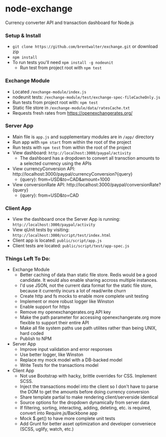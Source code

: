 node-exchange
=============

Currency converter API and transaction dashboard for Node.js

### Setup & Install
- `git clone https://github.com/brentwalter/exchange.git` or download zip
- `npm install`
- To run tests you'll need `npm install -g nodeunit`
    - Run test from project root with `npm test`

### Exchange Module
- Located `/exchange-module/index.js`
- nodeunit tests: `/exchange-module/test/exchange-spec-fileCacheOnly.js`
- Run tests from project root with: `npm test`
- Static file store in `/exchange-module/data/ratesCache.txt`
- Requests fresh rates from https://openexchangerates.org/


### Server App
- Main file is `app.js` and supplementary modules are in `/app/` directory
- Run app with `npm start` from within the root of the project 
- Run tests with `npm test` from within the root of the project
- View dashboard: `http://localhost:3000/paypal/activity`
    - The dashboard has a dropdown to convert all transction amounts to a selected currency using the APIs
- View currencyConversion API: http://localhost:3000/paypal/currencyConversion?{query}
    - {query}: from=USD&to=CAD&amount=1000
- View conversionRate API: http://localhost:3000/paypal/conversionRate?{query}
    - {query}: from=USD&to=CAD


### Client App
- View the dashboard once the Server App is running: `http://localhost:3000/paypal/activity`
- View qUnit tests by visiting: `http://localhost:3000/script/test/index.html`
- Client app is located: `public/script/app.js`
- Client tests are located: `public/script/test/app-spec.js`


### Things Left To Do:
- Exchange Module
    - Better caching of data than static file store. Redis would be a good candidate. It would also enable sharing accross multiple instances.
    - I'd use JSON, not the current data format for the static file store, because it currently incurs a lot of read/write churn
    - Create http and fs mocks to enable more complete unit testing
    - Implement or more robust logger like Winston
    - Enable support for https
    - Remove my openexchangerates.org API key
    - Make the path parameter for accessing openexchangerate.org more flexible to support their entire API
    - Make all file system paths use path utilites rather than being UNIX, hard coded
    - Publish to NPM
- Server App
    - Improve input validation and error responses
    - Use better logger, like Winston
    - Replace my mock model with a DB-backed model
    - Write Tests for the transactions model
- Client App
    - Not use Bootstrap with hacky, brittle overrides for CSS. Implement SCSS.
    - Inject the transactions model into the client so I don't have to parse the DOM to get the amounts before doing currency conversion
    - Share template partial to make rendering client/serverside identical
    - Source options for the dropdown dynamically from server data
    - If filtering, sorting, interacting, adding, deleting, etc. is required, convert into Require.js/Backbone app
    - Mock $.get() to have more complete unit tests
    - Add Grunt for better asset optimization and developer conveniece (SCSS, uglify, watch, etc.)
    

